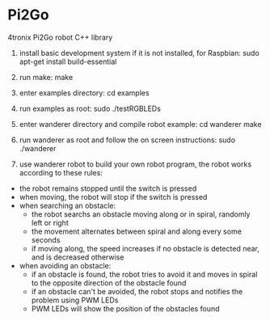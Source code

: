 # Pi2Go
4tronix Pi2Go robot C++ library

1. install basic development system if it is not installed, for Raspbian:
sudo apt-get install build-essential 

2. run make:
make

3. enter examples directory:
cd examples

4. run examples as root:
sudo ./testRGBLEDs

5. enter wanderer directory and compile robot example:
cd wanderer
make

6. run wanderer as root and follow the on screen instructions:
sudo ./wanderer

7. use wanderer robot to build your own robot program, the robot works according to these rules:
- the robot remains stopped until the switch is pressed
- when moving, the robot will stop if the switch is pressed
- when searching an obstacle:
	- the robot searchs an obstacle moving along or in spiral, randomly left or right
	- the movement alternates between spiral and along every some seconds
	- if moving along, the speed increases if no obstacle is detected near, and is decreased otherwise
- when avoiding an obstacle:
	- if an obstacle is found, the robot tries to avoid it and moves in spiral to the opposite direction of the obstacle found
	- if an obstacle can't be avoided, the robot stops and notifies the problem using PWM LEDs
	- PWM LEDs will show the position of the obstacles found

